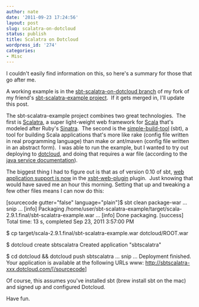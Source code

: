 ```yaml
---
author: nate
date: '2011-09-23 17:24:56'
layout: post
slug: scalatra-on-dotcloud
status: publish
title: Scalatra on Dotcloud
wordpress_id: '274'
categories:
- Misc
---
```


I couldn't easily find information on this, so here's a summary for those that go after me.

A working example is in the <a href="https://github.com/justone/sbt-scalatra-example/tree/sbt-scalatra-on-dotcloud">sbt-scalatra-on-dotcloud branch</a> of my fork of my friend's <a href="https://github.com/christoph-neumann/sbt-scalatra-example">sbt-scalatra-example project</a>.  If it gets merged in, I'll update this post.

The sbt-scalatra-example project combines two great technologies.  The first is <a href="http://www.scalatra.org/">Scalatra</a>, a super light-weight web framework for <a href="http://www.scala-lang.org/">Scala</a> that's modeled after Ruby's <a href="http://www.sinatrarb.com/">Sinatra</a>.  The second is the <a href="https://github.com/harrah/xsbt">simple-build-tool</a> (sbt), a tool for building Scala applications that's more like rake (config file written in real programming language) than make or ant/maven (config file written in an abstract form).  I was able to run the example, but I wanted to try out deploying to <a href="https://www.dotcloud.com/">dotcloud</a>, and doing that requires a war file (according to the <a href="http://docs.dotcloud.com/services/java/">java service documentation</a>).

The biggest thing I had to figure out is that as of version 0.10 of sbt, <a href="https://github.com/harrah/xsbt/wiki/Migrating-from-SBT-0.7.x-to-0.10.x">web application support is now</a> in the <a href="https://github.com/siasia/xsbt-web-plugin">xsbt-web-plugin</a> plugin.  Just knowing that would have saved me an hour this morning. Setting that up and tweaking a few other files means I can now do this:

[sourcecode gutter="false" language="plain"]$ sbt clean package-war
... snip ...
[info] Packaging /home/user/sbt-scalatra-example/target/scala-2.9.1.final/sbt-scalatra-example.war ...
[info] Done packaging.
[success] Total time: 13 s, completed Sep 23, 2011 3:57:00 PM

$ cp target/scala-2.9.1.final/sbt-scalatra-example.war dotcloud/ROOT.war

$ dotcloud create sbtscalatra
Created application &quot;sbtscalatra&quot;

$ cd dotcloud &amp;&amp; dotcloud push sbtscalatra
... snip ...
Deployment finished. Your application is available at the following URLs
www: http://sbtscalatra-xxx.dotcloud.com/[/sourcecode]

Of course, this assumes you've installed sbt (brew install sbt on the mac) and signed up and configured Dotcloud.

Have fun.